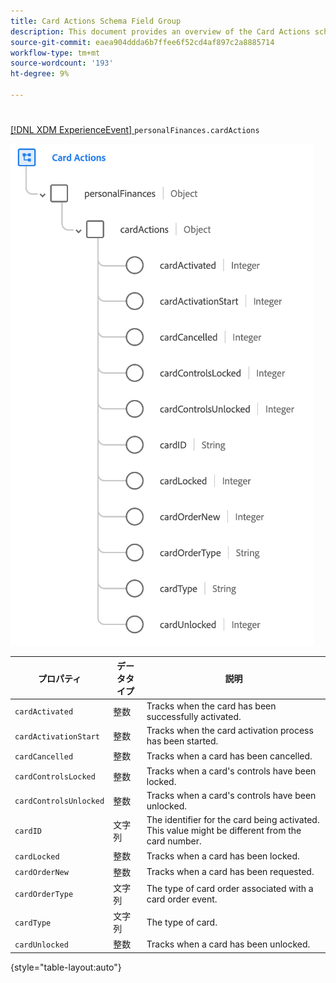 ```yaml
---
title: Card Actions Schema Field Group
description: This document provides an overview of the Card Actions schema field group.
source-git-commit: eaea904ddda6b7ffee6f52cd4af897c2a8885714
workflow-type: tm+mt
source-wordcount: '193'
ht-degree: 9%

---
```


# 

[[!DNL XDM ExperienceEvent] ](../../classes/experienceevent.md)`personalFinances.cardActions`

![](../../images/field-groups/card-actions.png)

| プロパティ | データタイプ | 説明 |
| --- | --- | --- |
| `cardActivated` | 整数 | Tracks when the card has been successfully activated. |
| `cardActivationStart` | 整数 | Tracks when the card activation process has been started. |
| `cardCancelled` | 整数 | Tracks when a card has been cancelled. |
| `cardControlsLocked` | 整数 | Tracks when a card&#39;s controls have been locked. |
| `cardControlsUnlocked` | 整数 | Tracks when a card&#39;s controls have been unlocked. |
| `cardID` | 文字列 | The identifier for the card being activated. This value might be different from the card number. |
| `cardLocked` | 整数 | Tracks when a card has been locked. |
| `cardOrderNew` | 整数 | Tracks when a card has been requested. |
| `cardOrderType` | 文字列 | The type of card order associated with a card order event. |
| `cardType` | 文字列 | The type of card. |
| `cardUnlocked` | 整数 | Tracks when a card has been unlocked. |

{style=&quot;table-layout:auto&quot;}

[](https://github.com/adobe/xdm/blob/master/docs/reference/fieldgroups/experience-event/experienceevent-card-actions.schema.json)
